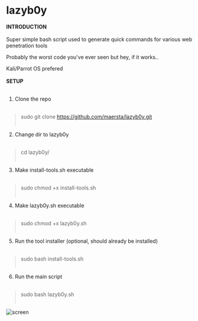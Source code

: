# lazyb0y

**INTRODUCTION**
<br /><br />
Super simple bash script used to generate quick commands for various web penetration tools

Probably the worst code you've ever seen but hey, if it works.. 

Kali/Parrot OS prefered
<br><br>
**SETUP**
<br /><br />
1. Clone the repo
<br><br>
>sudo git clone https://github.com/maersta/lazyb0y.git
<br><br>
2. Change dir to lazyb0y
<br><br>
>cd lazyb0y/
<br><br>
3. Make install-tools.sh executable
<br><br>
>sudo chmod +x install-tools.sh
<br><br>
4. Make lazyb0y.sh executable
<br><br>
>sudo chmod +x lazyb0y.sh
<br><br>
5. Run the tool installer (optional, should already be installed)
<br><br>
>sudo bash install-tools.sh
<br><br>
6. Run the main script
<br><br>
>sudo bash lazyb0y.sh
<br><br>

![screen](https://user-images.githubusercontent.com/40675809/179372229-4919d976-f4a0-48ad-900b-bc08ba07398d.png)
